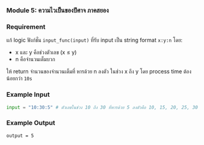### Module 5: ความไวเป็นของปีศาจ ภาคสยอง

### Requirement
แก้ logic ฟังก์ชั่น `input_func(input)` ที่รับ input เป็น string format `x:y:n` โดย:
- x และ y คือช่วงตัวเลข (x ≤ y)
- n คือจำนวนเต็มบวก

ให้ return จำนวนของจำนวนเต็มที่ หารด้วย n ลงตัว ในช่วง x ถึง y โดย process time ต้องน้อยกว่า `10s`

### Example Input
```python
input = "10:30:5" # ตัวเลขในช่วง 10 ถึง 30 ที่หารด้วย 5 ลงตัวคือ 10, 15, 20, 25, 30
```

### Example Output
```
output = 5
```
